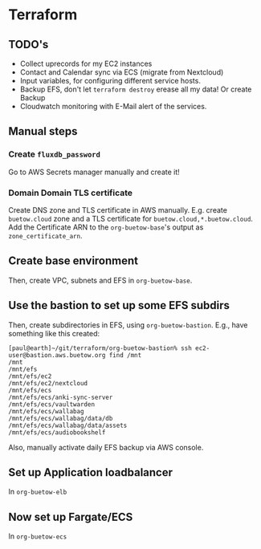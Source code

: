 # Terraform

## TODO's

* Collect uprecords for my EC2 instances
* Contact and Calendar sync via ECS (migrate from Nextcloud)
* Input variables, for configuring different service hosts.
* Backup EFS, don't let `terraform destroy` erease all my data! Or create Backup
* Cloudwatch monitoring with E-Mail alert of the services.

## Manual steps

### Create `fluxdb_password` 

Go to AWS Secrets manager manually and create it!

### Domain Domain TLS certificate

Create DNS zone and TLS certificate in AWS manually. E.g. create `buetow.cloud` zone and a TLS certificate for `buetow.cloud,*.buetow.cloud`. Add the Certificate ARN to the `org-buetow-base`'s output as `zone_certificate_arn`. 

## Create base environment

Then, create VPC, subnets and EFS in `org-buetow-base`.

## Use the bastion to set up some EFS subdirs

Then, create subdirectories in EFS, using `org-buetow-bastion`. E.g., have something like this created:

```shell
[paul@earth]~/git/terraform/org-buetow-bastion% ssh ec2-user@bastion.aws.buetow.org find /mnt
/mnt
/mnt/efs
/mnt/efs/ec2
/mnt/efs/ec2/nextcloud
/mnt/efs/ecs
/mnt/efs/ecs/anki-sync-server
/mnt/efs/ecs/vaultwarden
/mnt/efs/ecs/wallabag
/mnt/efs/ecs/wallabag/data/db
/mnt/efs/ecs/wallabag/data/assets
/mnt/efs/ecs/audiobookshelf
```

Also, manually activate daily EFS backup via AWS console.

## Set up Application loadbalancer

In `org-buetow-elb`

## Now set up Fargate/ECS

In `org-buetow-ecs`
